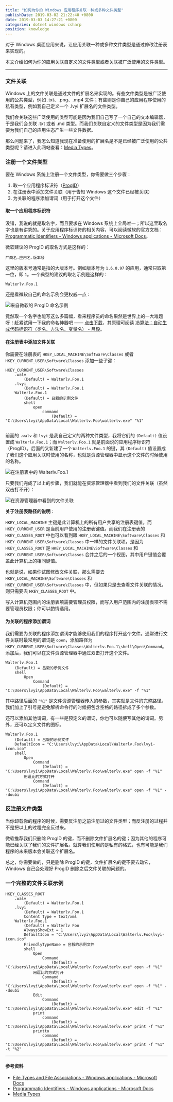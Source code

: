 ```yaml
---
title: "如何为你的 Windows 应用程序关联一种或多种文件类型"
publishDate: 2019-03-02 21:22:40 +0800
date: 2019-03-03 14:27:21 +0800
categories: dotnet windows csharp
position: knowledge
---
```


对于 Windows 桌面应用来说，让应用关联一种或多种文件类型是通过修改注册表来实现的。

本文介绍如何为你的应用关联自定义的文件类型或者关联被广泛使用的文件类型。

---

<div id="toc"></div>

### 文件关联

Windows 上的文件关联是通过文件的扩展名来实现的。有些文件类型是被广泛使用的公共类型，例如 .txt、.png、.mp4 文件；有些则是你自己的应用程序使用的私有类型，例如我自己定义一个 .lvyi 扩展名的文件类型。

我们会关联这些广泛使用的类型可能是因为我们自己写了一个自己的文本编辑器，于是我们会关联 .txt 或者 .md 类型。而我们关联自定义的文件类型是因为我们需要为我们自己的应用生态产生一些文件数据。

那么问题来了，我怎么知道我现在准备使用的扩展名是不是已经被广泛使用的公共类型呢？请进入此网站查看：[Media Types](http://www.iana.org/assignments/media-types/media-types.xhtml)。

### 注册一个文件类型

要在 Windows 系统上注册一个文件类型，你需要做三个步骤：

1. 取一个应用程序标识符（[ProgID](https://docs.microsoft.com/en-us/windows/desktop/shell/fa-progids)）
1. 在注册表中添加文件关联（用于告知 Windows 这个文件已经被关联）
1. 为关联的程序添加谓词（用于打开这个文件）

#### 取一个应用程序标识符

没错，我说的就是取名字，而且要求在 Windows 系统上全局唯一；所以这里取名字也是有讲究的。关于应用程序标识符的相关内容，可以阅读微软的官方文档：[Programmatic Identifiers - Windows applications - Microsoft Docs](https://docs.microsoft.com/en-us/windows/desktop/shell/fa-progids)。

微软建议的 ProgID 的取名方式是这样的：

```text
厂商名.应用名.版本号
```

这里的版本号通常是指的大版本号。例如版本号为 `1.6.0.97` 的应用，通常只取第一位，即 `1`。一个典型的建议的取名示例是这样的：

```text
Walterlv.Foo.1
```

还是看微软自己的命名示例会更权威一点：

![来自微软的 ProgID 命名示例](/static/posts/2019-03-02-20-10-03.png)

竟然取一个名字也能写这么多篇幅，看来程序员的命名果然是世界上的一大难题呀！赶紧试用一下我的命名神器吧 —— [点击下载](ms-windows-store://pdp/?productid=9P8LNZRNJX85)，其原理可阅读 [冷算法：自动生成代码标识符（类名、方法名、变量名） - 吕毅](https://walterlv.com/post/algorithm-of-generating-random-identifiers.html)。

#### 在注册表中添加文件关联

你需要在注册表的 `HKEY_LOCAL_MACHINE\Software\Classes` 或者 `HKEY_CURRENT_USER\Software\Classes` 添加一些子键：

```text
HKEY_CURRENT_USER\Software\Classes
    .walv
        (Default) = Walterlv.Foo.1
    .lvyi
        (Default) = Walterlv.Foo.1
    Walterlv.Foo.1
        (Default) = 吕毅的示例文件
        shell
            open
                command
                    (Default) = "C:\Users\lvyi\AppData\Local\Walterlv.Foo\walterlv.exe" "%1"
                      
```

前面的 `.walv` 和 `lvyi` 是我自己定义的两种文件类型，我将它们的 `(Default)` 值设置成 `Walterlv.Foo.1`；而 `Walterlv.Foo.1` 就是前面说的应用程序标识符（ProgID）。后面的又新建了一个 `Walterlv.Foo.1` 的键，其 `(Default)` 值设置成了我们这个应用关联时使用的名称，也就是资源管理器中显示这个文件的时候使用的名称。

![在注册表中的 Walterlv.Foo.1](/static/posts/2019-03-02-20-51-54.png)

只要我们完成了以上的步骤，我们就能在资源管理器中看到我们的文件关联（虽然双击打不开）：

![在资源管理器中看到的文件关联](/static/posts/2019-03-03-14-05-37.png)

**关于注册表路径的说明**：

`HKEY_LOCAL_MACHINE` 主键是此计算机上的所有用户共享的注册表键值，而 `HKEY_CURRENT_USER` 是当前用户使用的注册表键值。而我们在注册表的 `HKEY_CLASSES_ROOT` 中也可以看到跟 `HKEY_LOCAL_MACHINE\Software\Classes` 和 `HKEY_CURRENT_USER\Software\Classes` 中一样的文件关联项，是因为 `HKEY_CLASSES_ROOT` 是 `HKEY_LOCAL_MACHINE\Software\Classes` 和 `HKEY_CURRENT_USER\Software\Classes` 合并之后的一个视图，其中用户键值会覆盖此计算机上的相同键值。

也就是说，如果你试图修改文件关联，那么需要去 `HKEY_LOCAL_MACHINE\Software\Classes` 和 `HKEY_CURRENT_USER\Software\Classes` 中，但如果只是去查看文件关联的情况，则只需要去 `HKEY_CLASSES_ROOT` 中。

写入计算机范围内的注册表项需要管理员权限，而写入用户范围内的注册表项不需要管理员权限；你可以酌情选用。

#### 为关联的程序添加谓词

我们需要为关联的程序添加谓词才能够使用我们的程序打开这个文件。通常进行文件关联时最常用的谓词是 `open`，添加路径为 `HKEY_CURRENT_USER\Software\Classes\Walterlv.Foo.1\shell\Open\Command`。添加后，我们可以在文件资源管理器中通过双击打开这个文件。

```text
Walterlv.Foo.1
    (Default) = 吕毅的示例文件
    shell
        Open
            Command
                (Default) = "C:\Users\lvyi\AppData\Local\Walterlv.Foo\walterlv.exe" -f "%1"
```

其中路径后面的 `"%1"` 是文件资源管理器传入的参数，其实就是文件的完整路径。我们加上了引号是避免解析命令行的时候把包含空格的路径拆成了多个参数。

还可以添加其他谓词，有一些是预定义的谓词，你也可以随便写其他的谓词。另外，还可以定义文件的图标。

```text
Walterlv.Foo.1
    (Default) = 吕毅的示例文件
    DefaultIcon = "C:\Users\lvyi\AppData\Local\Walterlv.Foo\lvyi-icon.ico"
    shell
        Open
            Command
                (Default) = "C:\Users\lvyi\AppData\Local\Walterlv.Foo\walterlv.exe" open -f "%1"
        用逗比的方式打开
            Command
                (Default) = "C:\Users\lvyi\AppData\Local\Walterlv.Foo\walterlv.exe" open -f "%1" --doubi
```

### 反注册文件类型

当你卸载你的程序的时候，需要反注册之前注册过的文件类型；而反注册的过程并不是把以上的过程完全反过来。

微软推荐我们只删除 ProgID 的键，而不删除文件扩展名的键；因为其他的程序可能已经关联了我们的文件扩展名。就算我们使用的是私有的格式，也有可能是我们程序的未来版本会关联这个扩展名。

总之，你需要做的，只是删除 ProgID 的键，文件扩展名的键不要去动它，Windows 自己会处理好 ProgID 删除之后文件关联的问题的。

### 一个完整的文件关联示例

```text
HKEY_CLASSES_ROOT
    .walv
        (Default) = Walterlv.Foo.1
    .lvyi
        (Default) = Walterlv.Foo.1
        Content Type = text/xml
    Walterlv.Foo.1
        (Default) = Walterlv Foo
        AlwaysShowExt = 1
        DefaultIcon = "C:\Users\lvyi\AppData\Local\Walterlv.Foo\lvyi-icon.ico"
        FriendlyTypeName = 吕毅的示例文件
        shell
            Open
                Command
                    (Default) = "C:\Users\lvyi\AppData\Local\Walterlv.Foo\walterlv.exe" open -f "%1"
            用逗比的方式打开
                Command
                    (Default) = "C:\Users\lvyi\AppData\Local\Walterlv.Foo\walterlv.exe" open -f "%1" --doubi
            Edit
                Command
                    (Default) = "C:\Users\lvyi\AppData\Local\Walterlv.Foo\walterlv.exe" edit -f "%1"
            print
                command
                    (Default) = "C:\Users\lvyi\AppData\Local\Walterlv.Foo\walterlv.exe" print -f "%1"
            printto
                command
                    (Default) = "C:\Users\lvyi\AppData\Local\Walterlv.Foo\walterlv.exe" print -f "%1" -t "%2"
```

---

#### 参考资料

- [File Types and File Associations - Windows applications - Microsoft Docs](https://docs.microsoft.com/en-us/windows/desktop/shell/fa-intro)
- [Programmatic Identifiers - Windows applications - Microsoft Docs](https://docs.microsoft.com/en-us/windows/desktop/shell/fa-progids)
- [Media Types](http://www.iana.org/assignments/media-types/media-types.xhtml)
